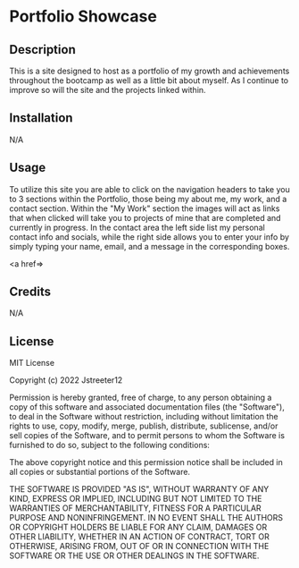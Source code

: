 <H1>Portfolio Showcase</H1>

<H2>Description</H2>
This is a site designed to host as a portfolio of my growth and achievements throughout the bootcamp as well as a little bit about myself. As I continue to improve so will the site
and the projects linked within.
<H2>Installation</H2>

N/A

<H2>Usage</H2>

To utilize this site you are able to click on the navigation headers to take you to 3 sections within the Portfolio, those being my about me, my work, and a contact section. Within the "My Work" section the images will act as links that when clicked will take you to projects of mine that are completed and currently in progress. In the contact area the left side list my personal contact info and socials, while the right side allows you to enter your info by simply typing your name, email, and a message in the corresponding boxes.

<a href=>

<!--screenshots here-->

<H2>Credits</H2>

N/A

<H2>License</H2>

MIT License

Copyright (c) 2022 Jstreeter12

Permission is hereby granted, free of charge, to any person obtaining a copy
of this software and associated documentation files (the "Software"), to deal
in the Software without restriction, including without limitation the rights
to use, copy, modify, merge, publish, distribute, sublicense, and/or sell
copies of the Software, and to permit persons to whom the Software is
furnished to do so, subject to the following conditions:

The above copyright notice and this permission notice shall be included in all
copies or substantial portions of the Software.

THE SOFTWARE IS PROVIDED "AS IS", WITHOUT WARRANTY OF ANY KIND, EXPRESS OR
IMPLIED, INCLUDING BUT NOT LIMITED TO THE WARRANTIES OF MERCHANTABILITY,
FITNESS FOR A PARTICULAR PURPOSE AND NONINFRINGEMENT. IN NO EVENT SHALL THE
AUTHORS OR COPYRIGHT HOLDERS BE LIABLE FOR ANY CLAIM, DAMAGES OR OTHER
LIABILITY, WHETHER IN AN ACTION OF CONTRACT, TORT OR OTHERWISE, ARISING FROM,
OUT OF OR IN CONNECTION WITH THE SOFTWARE OR THE USE OR OTHER DEALINGS IN THE
SOFTWARE.
